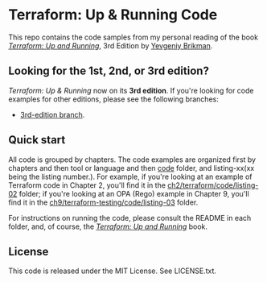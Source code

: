 # Terraform: Up & Running Code

This repo contains the code samples from my personal reading of the book *[Terraform: Up and Running](http://www.terraformupandrunning.com)*, 3rd Edition by [Yevgeniy Brikman](http://www.ybrikman.com).



## Looking for the 1st, 2nd, or 3rd edition?

*Terraform: Up & Running* now on its **3rd edition**. If you're looking for code examples for other editions, please see the following branches:

* [3rd-edition branch](https://github.com/brikis98/terraform-up-and-running-code/tree/3rd-edition).



## Quick start

All code is grouped by chapters. The code examples are organized first by chapters and then tool or language and then
[code](/code) folder, and listing-xx(xx being the listing number.). For example, if you're looking at an example of Terraform code in Chapter 2, you'll find it in the 
[ch2/terraform/code/listing-02](code/terraform/02-intro-to-terraform-syntax) folder; if you're looking at 
an OPA (Rego) example in Chapter 9, you'll find it in the 
[ch9/terraform-testing/code/listing-03](code/terraform/09-testing-terraform-code) folder.

For instructions on running the code, please consult the README in each folder, and, of course, the
*[Terraform: Up and Running](http://www.terraformupandrunning.com)* book.


## License

This code is released under the MIT License. See LICENSE.txt.